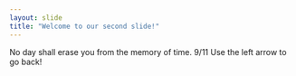 ```yaml
---
layout: slide
title: "Welcome to our second slide!"
---
```

No day shall erase you from the memory of time.  9/11
Use the left arrow to go back!